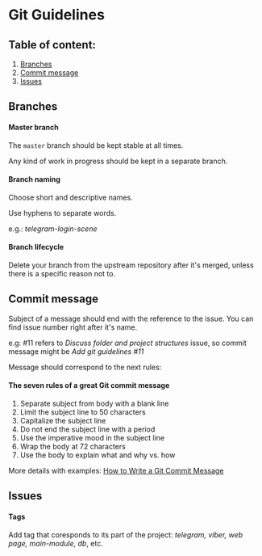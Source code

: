 # Git Guidelines

## Table of content:
1. [Branches](#branches)
2. [Commit message](#commit-message)
3. [Issues](#issues)


## Branches

#### Master branch

The `master` branch should be kept stable at all times.

Any kind of work in progress should be kept in a separate branch.

#### Branch naming

Choose short and descriptive names.

Use hyphens to separate words.

e.g.: *telegram-login-scene*

#### Branch lifecycle

Delete your branch from the upstream repository after it's merged, unless there is a specific reason not to.

## Commit message

Subject of a message should end with the reference to the issue. You can find issue number right after it's name.

e.g: #11 refers to *Discuss folder and project structures* issue, so commit message might be *Add git guidelines #11*

Message should correspond to the next rules:

#### The seven rules of a great Git commit message
1. Separate subject from body with a blank line
2. Limit the subject line to 50 characters
3. Capitalize the subject line
4. Do not end the subject line with a period
5. Use the imperative mood in the subject line
6. Wrap the body at 72 characters
7. Use the body to explain what and why vs. how

More details with examples: [How to Write a Git Commit Message](https://chris.beams.io/posts/git-commit/)

## Issues

#### Tags

Add tag that coresponds to its part of the project: *telegram, viber, web page, main-module, db*, etc.

